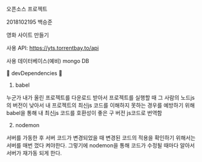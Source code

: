 오픈소스 프로젝트

2018102195 백승준

영화 사이트 만들기

사용 API: https://yts.torrentbay.to/api

사용 데이터베이스(예비) mongo DB

📢 devDependencies 📢

1. babel

누군가 내가 올린 프로젝트를 다운로드 받아서 프로젝트를 실행할 때 그 사람의
노드js의 버전이 낮아서 내 프로젝트의 최신js 코드를 이해하지 못하는 경우를 예방하기 위해
babel을 통해 내 최신js 코드를 호환성이 좋은 구 버전 js코드로 번역함

2. nodemon

서버를 가동한 후 서버 코드가 변경되었을 때 변경된 코드의 적용을 확인하기 위해서는
서버를 매번 껐다 켜야한다. 그렇기에 nodemon을 통해 코드가 수정될 때마다 알아서
서버가 재가동 되게 한다.